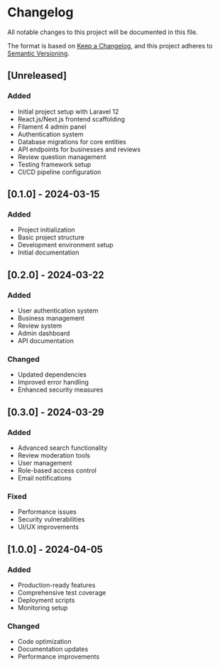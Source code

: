 # Changelog

All notable changes to this project will be documented in this file.

The format is based on [Keep a Changelog](https://keepachangelog.com/en/1.0.0/),
and this project adheres to [Semantic Versioning](https://semver.org/spec/v2.0.0.html).

## [Unreleased]

### Added
- Initial project setup with Laravel 12
- React.js/Next.js frontend scaffolding
- Filament 4 admin panel
- Authentication system
- Database migrations for core entities
- API endpoints for businesses and reviews
- Review question management
- Testing framework setup
- CI/CD pipeline configuration

## [0.1.0] - 2024-03-15
### Added
- Project initialization
- Basic project structure
- Development environment setup
- Initial documentation

## [0.2.0] - 2024-03-22
### Added
- User authentication system
- Business management
- Review system
- Admin dashboard
- API documentation

### Changed
- Updated dependencies
- Improved error handling
- Enhanced security measures

## [0.3.0] - 2024-03-29
### Added
- Advanced search functionality
- Review moderation tools
- User management
- Role-based access control
- Email notifications

### Fixed
- Performance issues
- Security vulnerabilities
- UI/UX improvements

## [1.0.0] - 2024-04-05
### Added
- Production-ready features
- Comprehensive test coverage
- Deployment scripts
- Monitoring setup

### Changed
- Code optimization
- Documentation updates
- Performance improvements
